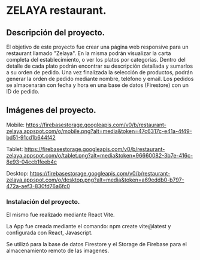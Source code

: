 # ZELAYA restaurant.

## Descripción del proyecto.
El objetivo de este proyecto fue crear una página web responsive para un restaurant llamado "Zelaya". En la misma podrán visualizar la carta completa del establecimiento, o ver los platos por categorías. Dentro del detalle de cada plato podrán encontrar su descripción detallada y sumarlos a su orden de pedido. Una vez finalizada la selección de productos, podrán generar la orden de pedido mediante nombre, teléfono y email. Los pedidos se almacenarán con fecha y hora en una base de datos (Firestore) con un ID de pedido. 

## Imágenes del proyecto.

Mobile: https://firebasestorage.googleapis.com/v0/b/restaurant-zelaya.appspot.com/o/mobile.png?alt=media&token=47c6317c-e41a-4f49-bd51-91cd1b644f42

Tablet: https://firebasestorage.googleapis.com/v0/b/restaurant-zelaya.appspot.com/o/tablet.png?alt=media&token=96660082-3b7e-416c-8e93-04ccb1feeb4c

Desktop: https://firebasestorage.googleapis.com/v0/b/restaurant-zelaya.appspot.com/o/desktop.png?alt=media&token=a69eddb0-b797-472a-aef3-830fd76a6fc0

### Instalación del proyecto.
El mismo fue realizado mediante React Vite.

La App fue creada mediante el comando:
npm create vite@latest y configurada con React, Javascript. 

Se utilizó para la base de datos Firestore y el Storage de Firebase para el almacenamiento remoto de las imagenes. 
